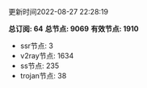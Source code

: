 更新时间2022-08-27 22:28:19

**总订阅: 64**
**总节点: 9069**
**有效节点: 1910**
- ssr节点: 3
- v2ray节点: 1634
- ss节点: 235
- trojan节点: 38
